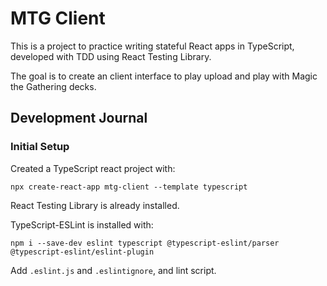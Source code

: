 # MTG Client

This is a project to practice writing stateful React apps in TypeScript, developed with TDD using React Testing Library.

The goal is to create an client interface to play upload and play with Magic the Gathering decks.

## Development Journal

### Initial Setup

Created a TypeScript react project with:

```shell
npx create-react-app mtg-client --template typescript
```

React Testing Library is already installed.

TypeScript-ESLint is installed with:

```shell
npm i --save-dev eslint typescript @typescript-eslint/parser @typescript-eslint/eslint-plugin
```

Add `.eslint.js` and `.eslintignore`, and lint script.
